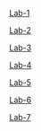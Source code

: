 [Lab-1](https://github.com/Suhas394/AIML-LABS/blob/main/Lab01%20(1).ipynb)

[Lab-2](https://github.com/Suhas394/AIML-LABS/blob/main/LAB02.ipynb)

[Lab-3](https://github.com/Suhas394/AIML-LABS/blob/main/LAB-3%20(1).ipynb)

[Lab-4](https://github.com/Suhas394/AIML-LABS/blob/main/Lab%204%20(1).ipynb)

[Lab-5](https://github.com/Suhas394/AIML-LABS/blob/main/Lab05%20(1).ipynb)

[Lab-6](https://github.com/Suhas394/AIML-LABS/blob/main/Lab06%20(1).ipynb)

[Lab-7](https://github.com/Suhas394/AIML-LABS/blob/main/Lab-07%20(1).ipynb)
